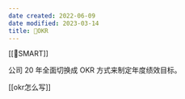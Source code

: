 ```yaml
---
date created: 2022-06-09
date modified: 2023-03-14
title: 🔡OKR
---
```


[[🔡SMART]]

公司 20 年全面切换成 OKR 方式来制定年度绩效目标。


[[okr怎么写]]